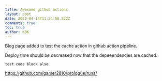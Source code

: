 ```yaml
---
title: Awesome github actions
layout: post
date: 2022-04-14T11:24:50.522Z
comments: true
toc: true
author: K3K
---
```

Blog page added to test the cache action in github action pipeline.

Deploy time should be decreased now that the depeeendencies are cached.

```
test code block also
```

https://github.com/gamer2810/prologue/runs/
